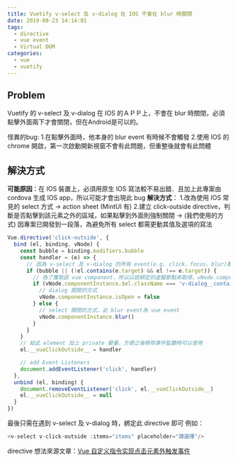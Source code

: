 ```yaml
---
title: Vuetify v-select 及 v-dialog 在 IOS 不會在 blur 時關閉
date: 2019-08-23 14:14:01
tags:
  - directive
  - vue event
  - Virtual DOM
categories:
  - vue
  - vuetify
---
```

## Problem
Vuetify 的 v-select 及 v-dialog 在 IOS 的ＡＰＰ上，不會在 blur 時關閉，必須點擊外面兩下才會關閉，但在Android是可以的。

怪異的bug:
1.在點擊外面時，他本身的 blur event 有時候不會觸發
2.使用 IOS 的 chrome 開啟，第一次啟動開新視窗不會有此問題，但重整後就會有此問體

## 解決方式
**可能原因**：在 IOS 裝置上，必須用原生 IOS 寫法較不易出錯．且加上此專案由 cordova 生成 IOS app，所以可能才會出現此 bug
**解決方式**：
1.改為使用 IOS 常見的 select 方式 -> action sheet (MintUI 有)
2.建立 click-outside directive，判斷是否點擊到該元素之外的區域，如果點擊到外面則強制關閉
-> (我們使用的方式) 因專案已開發到一段落，為避免所有 select 都需更動其值及選項的寫法

``` javascript
Vue.directive('click-outside', {
  bind (el, binding, vNode) {
    const bubble = binding.modifiers.bubble
    const handler = (e) => {
      // 因為 v-select 及 v-dialog 的所有 event(e.g. click、focus、blur)都是屬於 vue event，所以必須獲取該vue component才有辦法呼叫到 vue event
      if (bubble || (!el.contains(e.target) && el !== e.target)) {
        // 為了獲取該 vue component，所以以該綁定的虛擬節點來取得，vNode.componentInstance即為該元素節點對應的組件實例
        if (vNode.componentInstance.$el.className === 'v-dialog__container') {
          // dialog 關閉的方式
          vNode.componentInstance.isOpen = false
        } else {
          // select 關閉的方式，此 blur event為 vue event
          vNode.componentInstance.blur()
        }
      }
    }
    // 給此 element 加上 private 變量，方便之後移除事件監聽時可以使用
    el.__vueClickOutside__ = handler

    // add Event Listeners
    document.addEventListener('click', handler)
  },
  unbind (el, binding) {
    document.removeEventListener('click', el.__vueClickOutside__)
    el.__vueClickOutside__ = null
  }
})
```
最後只需在遇到 v-select 及 v-dialog 時，綁定此 directive 即可
例如：
``` javascript
<v-select v-click-outside :items="items" placeholder="請選擇"/>
```

directive 想法來源文章：[Vue 自定义指令实现点击元素外触发事件](https://segmentfault.com/a/1190000017166675)